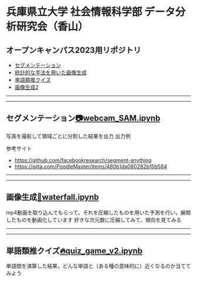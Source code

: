 # 兵庫県立大学 社会情報科学部 データ分析研究会（香山）
## オープンキャンパス2023用リポジトリ

- [セグメンテーション](#section1)
- [統計的な手法を用いた画像生成](#section2)
- [単語類推クイズ](#section3)
- [画像生成2](#section4)
---
---
## セグメンテーション[:camera:webcam_SAM.ipynb](webcam_SAM.ipynb) <a name="section1"></a>
写真を撮影して領域ごとに分割した結果を出力
出力例

参考サイト
- https://github.com/facebookresearch/segment-anything
- https://qiita.com/PoodleMaster/items/480b1da080282b15b584

---
---
## 画像生成[:movie_camera:waterfall.ipynb](waterfall.ipynb)<a name="section2"></a>
mp4動画を取り込んでもらって，それを圧縮したものを用いた予測を行い，展開したものを動画化しています
好きな次元数に圧縮してみて，傾向を見てみる

---
---
## 単語類推クイズ[:fire:quiz_game_v2.ipynb](quiz_game_v2.ipynb)<a name="section3"></a>
単語間を演算した結果，どんな単語と（ある種の意味的に）近くなるのか当ててみよう

